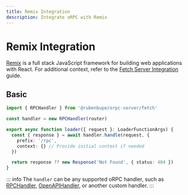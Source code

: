 ```yaml
---
title: Remix Integration
description: Integrate oRPC with Remix
---
```


# Remix Integration

[Remix](https://remix.run/) is a full stack JavaScript framework for building web applications with React. For additional context, refer to the [Fetch Server Integration](/docs/integrations/fetch-server) guide.

## Basic

```ts [app/routes/rpc.$.ts]
import { RPCHandler } from '@rubenbupe/orpc-server/fetch'

const handler = new RPCHandler(router)

export async function loader({ request }: LoaderFunctionArgs) {
  const { response } = await handler.handle(request, {
    prefix: '/rpc',
    context: {} // Provide initial context if needed
  })

  return response ?? new Response('Not Found', { status: 404 })
}
```

::: info
The `handler` can be any supported oRPC handler, such as [RPCHandler](/docs/rpc-handler), [OpenAPIHandler](/docs/openapi/openapi-handler), or another custom handler.
:::
